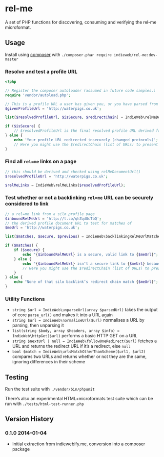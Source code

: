 # rel-me

A set of PHP functions for discovering, consuming and verifying the rel-me microformat.

## Usage

Install using [composer](https://getcomposer.org) with `./composer.phar require indieweb/rel-me:dev-master`

### Resolve and test a profile URL

```php
<?php

// Register the composer autoloader (assumed in future code samples.)
require 'vendor/autoload.php';

// This is a profile URL a user has given you, or you have parsed from a page somewhere.
$givenProfileUrl = 'http://waterpigs.co.uk';

list($resolvedProfileUrl, $isSecure, $redirectChain) = IndieWeb\relMeDocumentUrl($givenProfileUrl);

if ($isSecure) {
	// $resolvedProfileUrl is the final resolved profile URL derived from the given one.
} else {
	echo 'Your profile URL redirected insecurely (changed protocols)';
	// Here you might use the $redirectChain (list of URLs) to present a more useful error message.
}
```

### Find all `rel=me` links on a page

```php
// this should be derived and checked using relMeDocumentUrl()
$resolvedProfileUrl = 'http://waterpigs.co.uk';

$relMeLinks = IndieWeb\relMeLinks($resolvedProfileUrl);
```

### Test whether or not a backlinking `rel=me` URL can be securely considered to link

```php
// a rel=me link from a silo profile page
$inboundRelMeUrl = 'http://t.co/qhZqdUcTbQ';
// the derived profile document URL to test for matches of
$meUrl = 'http://waterpigs.co.uk';

list($matches, $secure, $previous) = IndieWeb\backlinkingRelMeUrlMatches($inboundRelMeUrl, $meUrl);

if ($matches) {
	if ($secure) {
		echo "{$inboundRelMeUrl} is a secure, valid link to {$meUrl}";
	} else {
		echo "{$inboundRelMeUrl} isn’t a secure link to {$meUrl} because it redirects insecurely (changes protocols)";
		// Here you might use the $redirectChain (list of URLs) to present a more useful error message.
	}
} else {
	echo "None of that silo backlink’s redirect chain match {$meUrl}";
}
```

### Utility Functions

* `string $url = IndieWeb\unparseUrl(array $parsedUrl)` takes the output of core `parse_url()` and makes it into a URL again
* `string $url = IndieWeb\normaliseUrl($url)` normalises a URL by parsing, then unparsing it
* `list(string $body, array $headers, array $info) = IndieWeb\httpGet($url)` performs a basic HTTP GET on a URL
* `string $nextUrl | null = IndieWeb\followOneRedirect($url)` fetches a URL and returns the redirect URL if it’s a redirect, else `null`
* `bool $match = IndieWeb\urlsMatchOtherThanScheme($url1, $url2)` compares two URLs and returns whether or not they are the same, ignoring differences in their scheme

## Testing

Run the test suite with `./vendor/bin/phpunit`

There’s also an experimental HTML+microformats test suite which can be run with  `./tests/html-test-runner.php`

## Version History

### 0.1.0 2014-01-04
* Initial extraction from indiewebify.me, conversion into a composer package